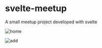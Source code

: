 ﻿# svelte-meetup
 A small meetup project developed with svelte
 
 ![home](https://user-images.githubusercontent.com/48029545/203413015-9cebbb50-85fc-4370-abeb-1e6e97e64559.png)

![add](https://user-images.githubusercontent.com/48029545/203413029-bd5a6bf8-5c89-45cc-9aad-312f93f102da.png)
